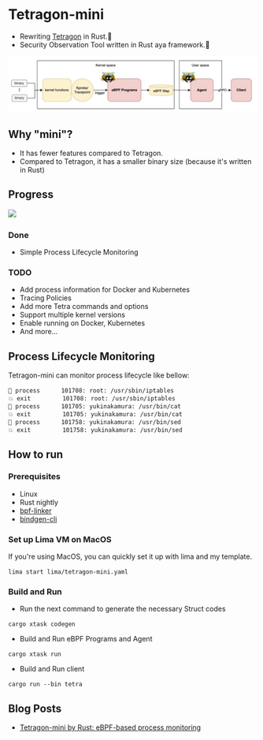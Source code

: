 # Tetragon-mini
- Rewriting [Tetragon](https://github.com/cilium/tetragon) in Rust.🦀
- Security Observation Tool written in Rust aya framework.🐝

<img src="docs/images/architecture.png" width="600">

## Why "mini"?
- It has fewer features compared to Tetragon.
- Compared to Tetragon, it has a smaller binary size (because it's written in Rust)

## Progress
![](https://geps.dev/progress/5)
### Done
- Simple Process Lifecycle Monitoring

### TODO
-	Add process information for Docker and Kubernetes
-	Tracing Policies
-	Add more Tetra commands and options
-	Support multiple kernel versions
-	Enable running on Docker, Kubernetes
-	And more…

## Process Lifecycle Monitoring
Tetragon-mini can monitor process lifecycle like bellow:
```
🚀 process      101708: root: /usr/sbin/iptables
💥 exit         101708: root: /usr/sbin/iptables
🚀 process      101705: yukinakamura: /usr/bin/cat
💥 exit         101705: yukinakamura: /usr/bin/cat
🚀 process      101758: yukinakamura: /usr/bin/sed
💥 exit         101758: yukinakamura: /usr/bin/sed
```

## How to run
### Prerequisites
- Linux
- Rust nightly
- [bpf-linker](https://github.com/aya-rs/bpf-linker)
- [bindgen-cli](https://rust-lang.github.io/rust-bindgen/command-line-usage.html)

### Set up Lima VM on MacOS
If you're using MacOS, you can quickly set it up with lima and my template.
```
lima start lima/tetragon-mini.yaml
```

### Build and Run
- Run the next command to generate the necessary Struct codes
```
cargo xtask codegen
```
- Build and Run eBPF Programs and Agent
```
cargo xtask run
```
- Build and Run client
```
cargo run --bin tetra
```

## Blog Posts
- [Tetragon-mini by Rust: eBPF-based process monitoring](https://yuki-nakamura.com/2024/12/27/tetragon-mini-by-rust-ebpf-based-process-monitoring/)
